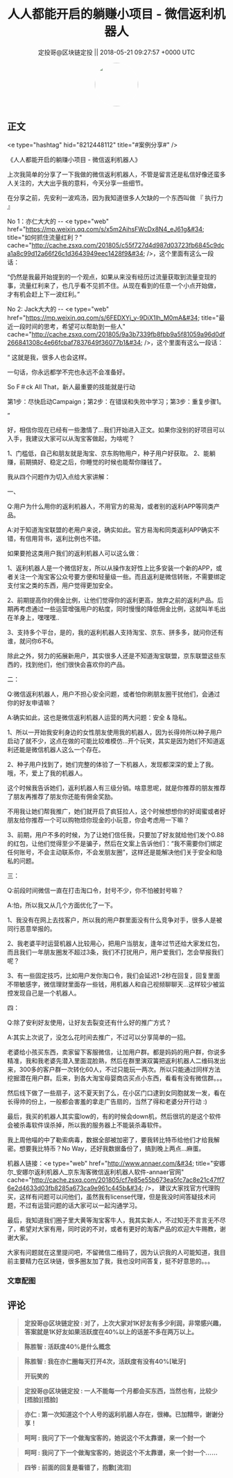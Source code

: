 <h1 align="center">人人都能开启的躺赚小项目 - 微信返利机器人</h1>




<p align="center">
    <a>定投哥@区块链定投 || 2018-05-21 09:27:57 &#43;0000 UTC</a>
</p>

<div align="center">
    <img src="https://images.zsxq.com/Frz_-HDVtcUgz5Hhwud9kA85oQAk?e=1590940799&amp;token=kIxbL07-8jAj8w1n4s9zv64FuZZNEATmlU_Vm6zD:L_VCFrLxEV7dV2HkhxbrnJWnm7A=" width="100" height="100" style="border:1px solid;border-radius:50%; color:#ffffff"/>
</div>




## 正文

<div>
&lt;e type=&#34;hashtag&#34; hid=&#34;8212448112&#34; title=&#34;#案例分享#&#34; /&gt; 

《人人都能开启的躺赚小项目 - 微信返利机器人》

上次我简单的分享了一下我做的微信返利机器人，不管是留言还是私信好像还蛮多人关注的，大大出乎我的意料，今天分享一些细节。

在分享之前，先安利一波鸡汤，因为我知道很多人欠缺的一个东西叫做 『 执行力 』

No 1：亦仁大大的 -- &lt;e type=&#34;web&#34; href=&#34;https://mp.weixin.qq.com/s/x5m2AihsFWcDx8N4_eJ61g&#34; title=&#34;如何抓住流量红利？&#34; cache=&#34;http://cache.zsxq.com/201805/c55f727d4d987d03723fb6845c9dca1a8c99d12a66f26c1d3643949eec1428f9&#34; /&gt;，这个里面有这么一段话：


“仍然是我最开始提到的一个观点，如果从来没有经历过流量获取到流量变现的事，流量红利来了，也几乎看不见抓不住。从现在看到的任意一个小点开始做， 才有机会赶上下一波红利。”


No 2: Jack大大的 -- &lt;e type=&#34;web&#34; href=&#34;https://mp.weixin.qq.com/s/6FEDXYj_y-9DiX1lh_M0mA&#34; title=&#34;最近一段时间的思考，希望可以帮助到一些人&#34; cache=&#34;http://cache.zsxq.com/201805/9a3b7339fb8fbb9a5f81059a96d0df266841308c4e66fcbaf7837649f36077b1&#34; /&gt;，这个里面有这么一段话：


“
这就是我，很多人也会这样。

一句话，你永远都学不完也永远不会准备好。

So F＃ck All That，新人最重要的技能就是行动

第1步：尽快启动Campaign；第2步：在错误和失败中学习；第3步：重复步骤1。

”


好，相信你现在已经有一些激情了...我们开始进入正文。如果你没别的好项目可以入手，我建议大家可以从淘宝客做起，为啥呢？

1、门槛低，自己和朋友就是淘宝、京东购物用户，种子用户好获取。
2、能躺赚，前期搞好、稳定之后，你睡觉的时候也能帮你赚钱了。


我从四个问题作为切入点给大家讲解：

一、

Q:用户为什么用你的返利机器人，不用官方的易淘，或者别的返利APP等同类产品。

A:对于知道淘宝联盟的老用户来说，确实如此。官方易淘和同类返利APP确实不错，有信用背书，返利比例也不错。

如果要抢这类用户我们的返利机器人可以这么做：

1、返利机器人是一个微信好友，所以从操作友好性上比多安装一个新的APP，或者关注一个淘宝客公众号要方便和轻量级一些。而且返利是微信转账，不需要绑定支付宝之类的东西，用户觉得更加安全。

2、前期提高你的佣金比例，让他们觉得你的返利更高，放弃之前的返利产品。后期再考虑通过一些运营增强用户的粘度，同时慢慢的降低佣金比例，这就叫羊毛出在羊身上，嘿嘿嘿..

3、支持多个平台，是的，我的返利机器人支持淘宝、京东、拼多多，就问你还有谁，就问你6不6。

除此之外，努力的拓展新用户，其实很多人还是不知道淘宝联盟，京东联盟这些东西的，找到他们，他们很快会喜欢你的产品。


二：

Q:微信返利机器人，用户不担心安全问题，或者怕你刷朋友圈干扰他们，会通过你的好友申请嘛？

A:确实如此，这也是微信返利机器人运营的两大问题：安全 &amp; 隐私。

1、所以一开始我安利身边的女性朋友使用我的机器人，因为长得帅所以种子用户启动了就不少，这点在做的可能比较难模仿...开个玩笑，其实是因为她们不知道返利还能是微信机器人这么一个存在。

2、种子用户找到了，她们完整的体验了一下机器人，发现都深深的爱上了我。哦，不，爱上了我的机器人。

这个时候我告诉她们，返利机器人有三级分销。啥意思呢，就是你推荐的朋友推荐了朋友再推荐了朋友你还能有佣金奖励。

不用我让她们帮我推广，她们就开启了疯狂拉人，这个时候想想你的好闺蜜或者好朋友给你推荐一个可以购物烦你现金的小玩意，你会考虑用一下嘛？

3、前期，用户不多的时候，为了让她们信任我，只要加了好友就给他们发个0.88的红包，让他们觉得至少不是骗子，然后在文案上告诉他们：“我不需要你们绑定任何账号，不会主动联系你，不会发朋友圈”，这样还是能解决他们关于安全和隐私的问题。


三：

Q:前段时间微信一直在打击淘口令，封号不少，你不怕被封号嘛？

A:怕，所以我又从几个方面优化了一下。

1、我没有在网上去找客户，所以我的用户群里面没有什么竞争对手，很多人是被同行恶意举报的。

2、我老婆平时运营机器人比较用心，把用户当朋友，逢年过节还给大家发红包，而且我们一年朋友圈发不超过3条，我们不打扰用户，用户爱我们，怎会举报我们呢？

3、有一些固定技巧，比如用户发你淘口令，我们会延迟1-2秒在回复，回复里面不带敏感字，微信理财里面存一些钱，用机器人和自己视频聊聊天...这样较少被监控发现自己是一个机器人。


四：

Q:除了安利好友使用，让好友去裂变还有什么好的推广方式？

A:其实上次说了，没怎么花时间去推广，不过可以分享简单的一招。

老婆给小孩买东西，卖家留下客服微信，让加用户群。都是妈妈的用户群，你说多精准，我和我老婆先潜入里面混脸熟，然后在群里演双簧把返利机器人二维码发出来，300多的客户群一次转化60人，不过只能玩一两次。所以只能通过同样方法挖掘潜在用户群。后来，到各大淘宝母婴商店买点小东西，看看有没有微信群。。。

然后线下做了一些扇子，这不夏天到了么，在小区门口逮到女同胞就发一发，看在长得帅的份上，一般都会害羞的拿走广告扇的，当然了得和老婆分开行动 :)


最后，我买的机器人其实蛮low的，有的时候会down机，然后很坑的是这个软件会被杀毒软件误杀掉，所以我的服务器上不能装杀毒软件。

我上周他喵的中了勒索病毒，数据全部被加密了，要我转比特币给他们才给我解密。想要我比特币？No Way，还好我数据备份了，搞到晚上两点...麻蛋。

机器人链接：&lt;e type=&#34;web&#34; href=&#34;http://www.annaer.com/&#34; title=&#34;安娜尔_安娜尔返利机器人_京东淘客微信返利机器人软件-annaer官网&#34; cache=&#34;http://cache.zsxq.com/201805/cf7e85e55b673ea5fc7ac8e21c47ff76e2d4633d03fb8285a673ca9e961c445b&#34; /&gt;， 建议大家找官方代理购买，这样有问题可以问他们，虽然我有license代理，但是我没时间答疑技术问题，不过有运营问题的话大家可以一起沟通学习。

最后，我知道我们圈子里大黄等淘宝客牛人，我其实新人，不过知无不言言无不尽了，希望对大家有用，同时说的不对，或者有更好的淘客产品的欢迎大牛赐教，谢谢大家。

大家有问题就在这里提问吧，不留微信二维码了，因为认识我的人可能知道，我目前主要精力在区块链，很多圈友加了我，我也没时间答复，挺不好意思的。。。
</div>

### 文章配图

<div class="image" align="center">

</div>


## 评论

<div align="left">
<div>

<blockquote >
<span> <strong>定投哥@区块链定投 : 对了，上次大家对1K好友有多少利润，非常感兴趣，答案就是1K好友如果活跃度在40%以上的话差不多在两万以上。 </strong></span>
</blockquote>

<blockquote >
<span> <strong>陈胜智 : 活跃度40%是什么概念 </strong></span>
</blockquote>

<blockquote >
<span> <strong>陈胜智 : 我在亦仁圈每天打开4次，活跃度有没有40%[呲牙]

开玩笑的 </strong></span>
</blockquote>

<blockquote >
<span> <strong>定投哥@区块链定投 : 一人不能每一个月都会买东西，当然也有，比较少[捂脸][捂脸] </strong></span>
</blockquote>

<blockquote >
<span> <strong>亦仁 : 第一次知道这个个人号的返利机器人存在，很棒。已加精华，谢谢分享！ </strong></span>
</blockquote>

<blockquote >
<span> <strong>呵呵 : 我问了下一个做淘宝客的，她说这个不太靠谱，来一个封一个 </strong></span>
</blockquote>

<blockquote >
<span> <strong>呵呵 : 我问了下一个做淘宝客的，她说这个不太靠谱，来一个封一个…… </strong></span>
</blockquote>

<blockquote >
<span> <strong>四爷 : 前面的回复是看错了，抱歉[流泪] </strong></span>
</blockquote>

</div>
</div>